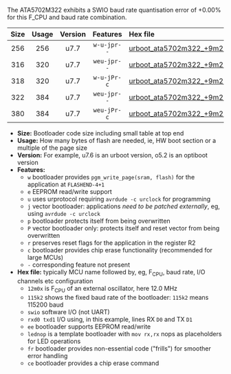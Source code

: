 The ATA5702M322 exhibits a SWIO baud rate quantisation error of +0.00% for this F_CPU and baud rate combination.

|Size|Usage|Version|Features|Hex file|
|:-:|:-:|:-:|:-:|:--|
|256|256|u7.7|`w-u-jpr--`|[urboot_ata5702m322_+9m216x_++57k6_swio_rxb0_txb1_lednop.hex](https://raw.githubusercontent.com/stefanrueger/urboot.hex/main/mcus/ata5702m322/external_oscillator/fcpu_+9m216x/br_++57k6/urboot_ata5702m322_+9m216x_++57k6_swio_rxb0_txb1_lednop.hex)|
|316|320|u7.7|`weu-jpr--`|[urboot_ata5702m322_+9m216x_++57k6_swio_rxb0_txb1_ee.hex](https://raw.githubusercontent.com/stefanrueger/urboot.hex/main/mcus/ata5702m322/external_oscillator/fcpu_+9m216x/br_++57k6/urboot_ata5702m322_+9m216x_++57k6_swio_rxb0_txb1_ee.hex)|
|318|320|u7.7|`w-u-jPr-c`|[urboot_ata5702m322_+9m216x_++57k6_swio_rxb0_txb1_lednop_fr_ce.hex](https://raw.githubusercontent.com/stefanrueger/urboot.hex/main/mcus/ata5702m322/external_oscillator/fcpu_+9m216x/br_++57k6/urboot_ata5702m322_+9m216x_++57k6_swio_rxb0_txb1_lednop_fr_ce.hex)|
|322|384|u7.7|`weu-jpr--`|[urboot_ata5702m322_+9m216x_++57k6_swio_rxb0_txb1_ee_lednop.hex](https://raw.githubusercontent.com/stefanrueger/urboot.hex/main/mcus/ata5702m322/external_oscillator/fcpu_+9m216x/br_++57k6/urboot_ata5702m322_+9m216x_++57k6_swio_rxb0_txb1_ee_lednop.hex)|
|380|384|u7.7|`weu-jPr-c`|[urboot_ata5702m322_+9m216x_++57k6_swio_rxb0_txb1_ee_lednop_fr_ce.hex](https://raw.githubusercontent.com/stefanrueger/urboot.hex/main/mcus/ata5702m322/external_oscillator/fcpu_+9m216x/br_++57k6/urboot_ata5702m322_+9m216x_++57k6_swio_rxb0_txb1_ee_lednop_fr_ce.hex)|

- **Size:** Bootloader code size including small table at top end
- **Usage:** How many bytes of flash are needed, ie, HW boot section or a multiple of the page size
- **Version:** For example, u7.6 is an urboot version, o5.2 is an optiboot version
- **Features:**
  + `w` bootloader provides `pgm_write_page(sram, flash)` for the application at `FLASHEND-4+1`
  + `e` EEPROM read/write support
  + `u` uses urprotocol requiring `avrdude -c urclock` for programming
  + `j` vector bootloader: applications *need to be patched externally*, eg, using `avrdude -c urclock`
  + `p` bootloader protects itself from being overwritten
  + `P` vector bootloader only: protects itself and reset vector from being overwritten
  + `r` preserves reset flags for the application in the register R2
  + `c` bootloader provides chip erase functionality (recommended for large MCUs)
  + `-` corresponding feature not present
- **Hex file:** typically MCU name followed by, eg, F<sub>CPU</sub>, baud rate, I/O channels etc configuration
  + `12m0x` is F<sub>CPU</sub> of an external oscillator, here 12.0 MHz
  + `115k2` shows the fixed baud rate of the bootloader: `115k2` means 115200 baud
  + `swio` software I/O (not UART)
  + `rxd0 txd1` I/O using, in this example, lines RX `D0` and TX `D1`
  + `ee` bootloader supports EEPROM read/write
  + `lednop` is a template bootloader with `mov rx,rx` nops as placeholders for LED operations
  + `fr` bootloader provides non-essential code ("frills") for smoother error handling
  + `ce` bootloader provides a chip erase command
